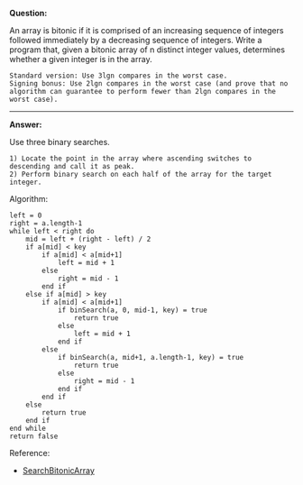 **Question:**

An array is bitonic if it is comprised of an increasing sequence of integers followed immediately by a decreasing sequence of integers. Write a program that, given a bitonic array of n distinct integer values, determines whether a given integer is in the array.

    Standard version: Use 3lgn compares in the worst case.
    Signing bonus: Use 2lgn compares in the worst case (and prove that no algorithm can guarantee to perform fewer than 2lgn compares in the worst case).
          
---

**Answer:** 

Use three binary searches.
    
    1) Locate the point in the array where ascending switches to descending and call it as peak.
    2) Perform binary search on each half of the array for the target integer.
    
Algorithm:

    left = 0 
    right = a.length-1
    while left < right do
        mid = left + (right - left) / 2
        if a[mid] < key
            if a[mid] < a[mid+1] 
                left = mid + 1
            else 
                right = mid - 1
            end if
        else if a[mid] > key 
            if a[mid] < a[mid+1] 
                if binSearch(a, 0, mid-1, key) = true
                    return true
                else 
                    left = mid + 1
                end if
            else 
                if binSearch(a, mid+1, a.length-1, key) = true
                    return true
                else 
                    right = mid - 1
                end if
            end if
        else 
            return true
        end if
    end while
    return false

Reference:

+ [SearchBitonicArray](https://github.com/10adnan75/DSA/blob/main/Algorithms/Searching/Binary%20search/SearchBitonicArray.java)
